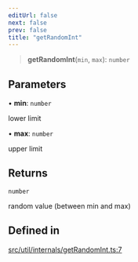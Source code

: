 ```yaml
---
editUrl: false
next: false
prev: false
title: "getRandomInt"
---
```


> **getRandomInt**(`min`, `max`): `number`

## Parameters

• **min**: `number`

lower limit

• **max**: `number`

upper limit

## Returns

`number`

random value (between min and max)

## Defined in

[src/util/internals/getRandomInt.ts:7](https://github.com/fabricjs/fabric.js/blob/5c1240d8b4662e45868dd33f385f941de21c8e9c/src/util/internals/getRandomInt.ts#L7)
